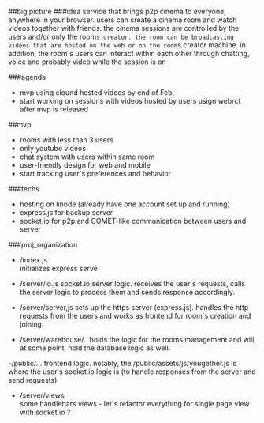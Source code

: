 ##big picture
###idea
service that brings p2p cinema to everyone, anywhere in your browser. users can
create a cinema room and watch videos together with friends. the cinema sessions
are controlled by the users and/or only the room`s creator. the room can be
broadcasting videos that are hosted on the web or on the room`s creator machine.
in addition, the room`s users can interact within each other through chatting,
voice and probably video while the session is on  

###agenda
- mvp using clound hosted videos by end of Feb.
- start working on sessions with videos hosted by users usign webrct after mvp
  is released


##mvp
- rooms with less than 3 users
- only youtube videos 
- chat system with users within same room
- user-friendly design for web and mobile
- start tracking user`s preferences and behavior 


###techs
- hosting on linode (already have one account set up and running)
- express.js for backup server
- socket.io for p2p and COMET-like communication between users and server


###proj_organization

- /index.js  
initializes express serve

- /server/io.js
socket.io server logic. receives the user`s requests, calls the server logic to
process them and sends response accordingly. 

- /server/server,js
sets up the https server (express.js). handles the http requests from the users
and works as frontend for room`s creation and joining.

- /server/warehouse/..
holds the logic for the rooms management and will, at some point, hold the
database logic as well.

-/public/...
frontend logic. notably, the /public/assets/js/yougether.js is where the user`s
socket.io logic is (to handle responses from the server and send requests)

- /server/views  
some handlebars views - let`s refactor everything for single page view with
socket.io ?
